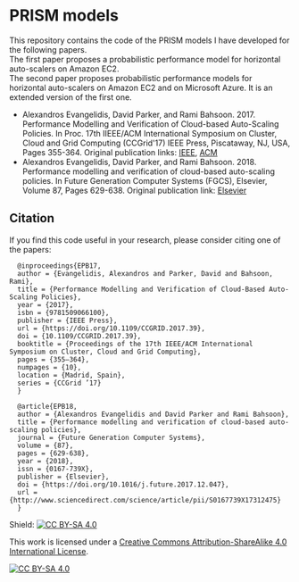 # PRISM models
This repository contains the code of the PRISM models I have developed for the following papers. <br />
The first paper proposes a probabilistic performance model for horizontal auto-scalers on Amazon EC2. <br />
The second paper proposes probabilistic performance models for horizontal auto-scalers on Amazon EC2 and on Microsoft Azure.
It is an extended version of the first one.

* Alexandros Evangelidis, David Parker, and Rami Bahsoon. 2017.
Performance Modelling and Verification of Cloud-based Auto-Scaling Policies.
In Proc. 17th IIEEE/ACM International Symposium on Cluster, Cloud and
Grid Computing (CCGrid'17) IEEE Press, Piscataway, NJ, USA, Pages 355-364.
Original publication links: [IEEE](https://ieeexplore.ieee.org/document/7973721), [ACM](https://dl.acm.org/doi/10.1109/CCGRID.2017.39)
* Alexandros Evangelidis, David Parker, and Rami Bahsoon. 2018.
Performance modelling and verification of cloud-based auto-scaling policies.
In Future Generation Computer Systems (FGCS), Elsevier, Volume 87, Pages 629-638.
Original publication link: [Elsevier](https://www.sciencedirect.com/science/article/abs/pii/S0167739X17312475)

## Citation
If you find this code useful in your research, please consider citing one of the papers:

      @inproceedings{EPB17,
      author = {Evangelidis, Alexandros and Parker, David and Bahsoon, Rami},
      title = {Performance Modelling and Verification of Cloud-Based Auto-Scaling Policies},
      year = {2017},
      isbn = {9781509066100},
      publisher = {IEEE Press},
      url = {https://doi.org/10.1109/CCGRID.2017.39},
      doi = {10.1109/CCGRID.2017.39},
      booktitle = {Proceedings of the 17th IEEE/ACM International Symposium on Cluster, Cloud and Grid Computing},
      pages = {355–364},
      numpages = {10},
      location = {Madrid, Spain},
      series = {CCGrid ’17}
      }

      @article{EPB18,
      author = {Alexandros Evangelidis and David Parker and Rami Bahsoon},
      title = {Performance modelling and verification of cloud-based auto-scaling policies},
      journal = {Future Generation Computer Systems},
      volume = {87},
      pages = {629-638},
      year = {2018},
      issn = {0167-739X},
      publisher = {Elsevier},
      doi = {https://doi.org/10.1016/j.future.2017.12.047},
      url = {http://www.sciencedirect.com/science/article/pii/S0167739X17312475}
      }  



Shield: [![CC BY-SA 4.0][cc-by-sa-shield]][cc-by-sa]

This work is licensed under a [Creative Commons Attribution-ShareAlike 4.0
International License][cc-by-sa].

[![CC BY-SA 4.0][cc-by-sa-image]][cc-by-sa]

[cc-by-sa]: http://creativecommons.org/licenses/by-sa/4.0/
[cc-by-sa-image]: https://licensebuttons.net/l/by-sa/4.0/88x31.png
[cc-by-sa-shield]: https://img.shields.io/badge/License-CC%20BY--SA%204.0-lightgrey.svg
